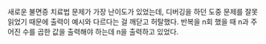 새로운 불면증 치료법 문제가 가장 난이도가 있었는데,
디버깅을 하던 도중 문제를 잘못 읽었기 때문에 출력이 예시와 다르다는 걸 깨닫고 허탈했다.
반복을 n회 했을 때 n과 주어진 수를 곱한 값을 출력해야 하는데 n을 출력하고 있었다.